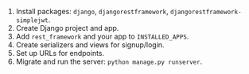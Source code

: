 1. Install packages: `django`, `djangorestframework`, `djangorestframework-simplejwt`.
2. Create Django project and app.
3. Add `rest_framework` and your app to `INSTALLED_APPS`.
4. Create serializers and views for signup/login.
5. Set up URLs for endpoints.
6. Migrate and run the server: `python manage.py runserver`.
